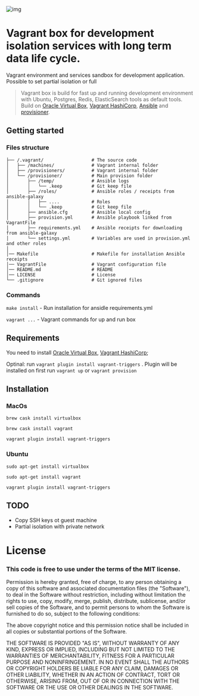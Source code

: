 ![img](http://res.cloudinary.com/dtoqqxqjv/image/upload/c_scale,w_1000/v1489323685/github/VagrantVBAnsible.png)

# Vagrant box for development isolation services with long term data life cycle.
Vagrant environment and services sandbox for development application. Possible to set partial isolation or full
> Vagrant box is build for fast up and running development environment with Ubuntu, Postgres, Redis, ElasticSearch tools as default tools. Build on [Oracle Virtual Box](https://www.virtualbox.org/), [Vagrant HashiCorp](https://www.vagrantup.com/), [Ansible](https://www.ansible.com/) and [provisioner](https://github.com/khusnetdinov/provisioner/).

## Getting started

### Files structure
```
├── /.vagrant/                  # The source code
│   ├── /machines/              # Vagrant internal folder
│   ├── /provisioners/          # Vagrant internal folder
│   └── /provisioner/           # Main provision folder
│       ├── /temp/              # Ansible logs
│       │   └── .keep           # Git keep file
│       ├── /roles/             # Ansible roles / receipts from ansible-galaxy
│       │   ├── ....            # Roles
│       │   └── .keep           # Git keep file
│       ├── ansible.cfg         # Ansible local config
│       ├── provision.yml       # Ansible playbook linked from VagrantFile
│       ├── requirements.yml    # Ansible receipts for downloading from ansible-galaxy
│       └── settings.yml        # Variables are used in provision.yml and other roles
│
│── Makefile                    # Makefile for installation Ansible receipts
│── VagrantFile                 # Vagrant configuration file
│── README.md                   # README
│── LICENSE                     # License
└── .gitignore                  # Git ignored files
```

### Commands

 `make install` - Run installation for ansidle requirements.yml

 `vagrant ...`  - Vagrant commands for up and run box

## Requirements

You need to install [Oracle Virtual Box](https://www.virtualbox.org/), [Vagrant HashiCorp](https://www.vagrantup.com/);

Optinal: run `vagrant plugin install vagrant-triggers` . Plugin will be installed on first run `vagrant up` or `vagrant provision`

## Installation

### MacOs

`brew cask install virtualbox`

`brew cask install vagrant`

`vagrant plugin install vagrant-triggers`

### Ubuntu

`sudo apt-get install virtualbox`

`sudo apt-get install vagrant`

`vagrant plugin install vagrant-triggers`

## TODO
  - Copy SSH keys ot guest machine
  - Partial isolation with private network

# License

### This code is free to use under the terms of the MIT license.

Permission is hereby granted, free of charge, to any person obtaining
a copy of this software and associated documentation files (the
"Software"), to deal in the Software without restriction, including
without limitation the rights to use, copy, modify, merge, publish,
distribute, sublicense, and/or sell copies of the Software, and to
permit persons to whom the Software is furnished to do so, subject to
the following conditions:

The above copyright notice and this permission notice shall be included
in all copies or substantial portions of the Software.

THE SOFTWARE IS PROVIDED "AS IS", WITHOUT WARRANTY OF ANY KIND,
EXPRESS OR IMPLIED, INCLUDING BUT NOT LIMITED TO THE WARRANTIES OF
MERCHANTABILITY, FITNESS FOR A PARTICULAR PURPOSE AND NONINFRINGEMENT.
IN NO EVENT SHALL THE AUTHORS OR COPYRIGHT HOLDERS BE LIABLE FOR ANY
CLAIM, DAMAGES OR OTHER LIABILITY, WHETHER IN AN ACTION OF CONTRACT,
TORT OR OTHERWISE, ARISING FROM, OUT OF OR IN CONNECTION WITH THE
SOFTWARE OR THE USE OR OTHER DEALINGS IN THE SOFTWARE.
